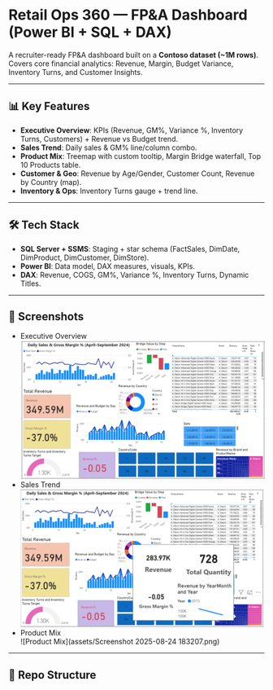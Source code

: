 # Retail Ops 360 — FP&A Dashboard (Power BI + SQL + DAX)

A recruiter-ready FP&A dashboard built on a **Contoso dataset (~1M rows)**.  
Covers core financial analytics: Revenue, Margin, Budget Variance, Inventory Turns, and Customer Insights.  

---

## 📊 Key Features
- **Executive Overview**: KPIs (Revenue, GM%, Variance %, Inventory Turns, Customers) + Revenue vs Budget trend.  
- **Sales Trend**: Daily sales & GM% line/column combo.  
- **Product Mix**: Treemap with custom tooltip, Margin Bridge waterfall, Top 10 Products table.  
- **Customer & Geo**: Revenue by Age/Gender, Customer Count, Revenue by Country (map).  
- **Inventory & Ops**: Inventory Turns gauge + trend line.  

---

## 🛠️ Tech Stack
- **SQL Server + SSMS**: Staging + star schema (FactSales, DimDate, DimProduct, DimCustomer, DimStore).  
- **Power BI**: Data model, DAX measures, visuals, KPIs.  
- **DAX**: Revenue, COGS, GM%, Variance %, Inventory Turns, Dynamic Titles.  

---


## 📸 Screenshots
- Executive Overview  
  ![Executive Overview](assets/overview.png)  
- Sales Trend  
  ![Sales Trend](assets/sales.png)  
- Product Mix  
  ![Product Mix](assets/Screenshot 2025-08-24 183207.png)  

---

## 📂 Repo Structure
